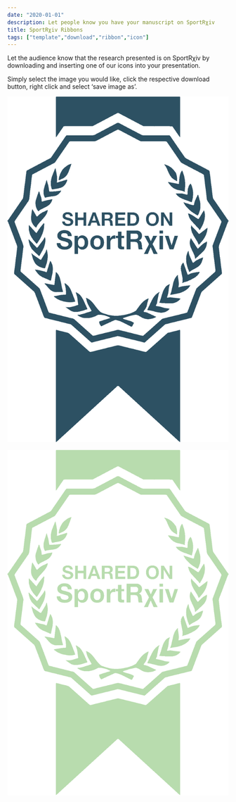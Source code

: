 ```yaml
---
date: "2020-01-01"
description: Let people know you have your manuscript on SportRχiv
title: SportRχiv Ribbons
tags: ["template","download","ribbon","icon"]
---
```


Let the audience know that the research presented is on SportRχiv by downloading and inserting one of our icons into your presentation.

Simply select the image you would like, click the respective download button, right click and select ‘save image as’.

![](SportRxiv-Blue.png)


![](SportRxiv-Green.png)